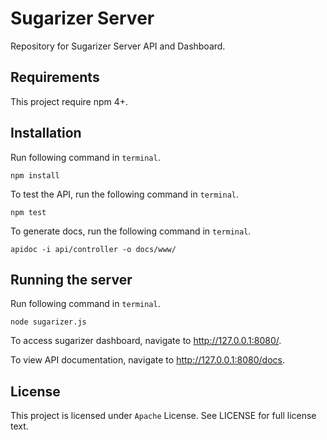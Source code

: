 # Sugarizer Server

Repository for Sugarizer Server API and Dashboard.

## Requirements

This project require npm 4+.

## Installation

Run following command in `terminal`.

    npm install

To test the API, run the following command in `terminal`.

    npm test

To generate docs, run the following command in `terminal`.

    apidoc -i api/controller -o docs/www/

## Running the server

Run following command in `terminal`.

    node sugarizer.js

To access sugarizer dashboard, navigate to http://127.0.0.1:8080/.

To view API documentation, navigate to http://127.0.0.1:8080/docs.

## License

This project is licensed under `Apache` License. See LICENSE for full license text.

